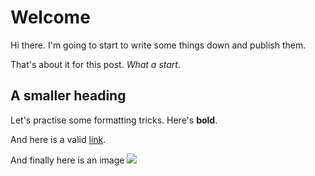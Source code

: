 # Welcome
Hi there. I'm going to start to write some things down and publish them.

That's about it for this post. _What a start_.

## A smaller heading
Let's practise some formatting tricks. Here's **bold**.

And here is a valid [link](https://joshvince.site).

And finally here is an image ![](https://variety.com/wp-content/uploads/2021/06/HotDogCarCrash2.jpg?w=681&h=383&crop=1)
